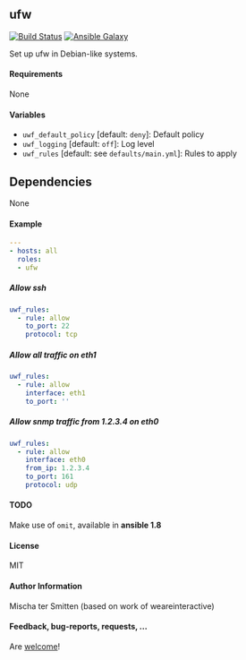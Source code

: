 ## ufw

[![Build Status](https://travis-ci.org/Oefenweb/ansible-ufw.svg?branch=master)](https://travis-ci.org/Oefenweb/ansible-ufw) [![Ansible Galaxy](http://img.shields.io/badge/ansible--galaxy-ufw-blue.svg)](https://galaxy.ansible.com/list#/roles/1613)

Set up ufw in Debian-like systems.

#### Requirements

None

#### Variables

* `uwf_default_policy` [default: `deny`]: Default policy
* `uwf_logging` [default: `off`]: Log level
* `uwf_rules` [default: see `defaults/main.yml`]: Rules to apply

## Dependencies

None

#### Example

```yaml
---
- hosts: all
  roles:
  - ufw
```

##### Allow ssh
```yaml
uwf_rules:
  - rule: allow
    to_port: 22
    protocol: tcp
```

##### Allow all traffic on eth1
```yaml
uwf_rules:
  - rule: allow
    interface: eth1
    to_port: ''
```

##### Allow snmp traffic from 1.2.3.4 on eth0
```yaml
uwf_rules:
  - rule: allow
    interface: eth0
    from_ip: 1.2.3.4
    to_port: 161
    protocol: udp
```

#### TODO

Make use of `omit`, available in **ansible 1.8**

#### License

MIT

#### Author Information

Mischa ter Smitten (based on work of weareinteractive)

#### Feedback, bug-reports, requests, ...

Are [welcome](https://github.com/Oefenweb/ansible-ufw/issues)!

